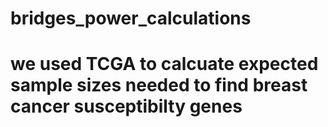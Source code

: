 # bridges_power_calculations
# we used TCGA to calcuate expected sample sizes needed to find breast cancer susceptibilty genes 
